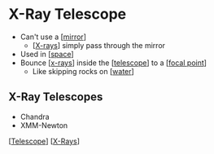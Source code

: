 # X-Ray Telescope

- Can't use a [[mirror]]
  - [[X-rays]] simply pass through the mirror
- Used in [[space]]
- Bounce [[x-rays]] inside the [[telescope]] to a [[focal point]]
  - Like skipping rocks on [[water]]

## X-Ray Telescopes

- Chandra
- XMM-Newton

[[Telescope]] [[X-Rays]]

[//begin]: # "Autogenerated link references for markdown compatibility"
[mirror]: mirror "Mirror"
[X-rays]: x-rays "X-Rays"
[space]: space "Space"
[X-Rays]: x-rays "X-Rays"
[Telescope]: telescope "Telescope"
[focal point]: focal-point "Focal Point"
[water]: water "Water"
[//end]: # "Autogenerated link references"